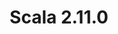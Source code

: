 ---
title: Scala 2.11.0
start: 21 April 2014
layout: downloadpage
release_version: 2.11.0
release_date: "April 21, 2014"
show_resources: "true"
permalink: /download/2.11.0.html
requirements: "This Scala software distribution can be installed on any Unix-like or Windows system. It requires the Java runtime version 1.6 or later, which can be downloaded <a href='http://www.java.com/'>here</a>."
resources: [
  ["-main-unixsys", "scala-2.11.0.tgz", "http://downloads.lightbend.com/scala/2.11.0/scala-2.11.0.tgz", "Mac OS X, Unix, Cygwin", "24.80M"],
  ["-main-windows", "scala-2.11.0.msi", "http://downloads.lightbend.com/scala/2.11.0/scala-2.11.0.msi", "Windows (msi installer)", "89.00M"],
  ["-non-main-sys", "scala-2.11.0.zip", "http://downloads.lightbend.com/scala/2.11.0/scala-2.11.0.zip", "Windows", "24.81M"],
  ["-non-main-sys", "scala-2.11.0.deb", "http://downloads.lightbend.com/scala/2.11.0/scala-2.11.0.deb", "Debian", "88.03M"],
  ["-non-main-sys", "scala-2.11.0.rpm", "http://downloads.lightbend.com/scala/2.11.0/scala-2.11.0.rpm", "RPM package", "88.03M"],
  ["-non-main-sys", "scala-docs-2.11.0.txz", "http://downloads.lightbend.com/scala/2.11.0/scala-docs-2.11.0.txz", "API docs", "35.95M"],
  ["-non-main-sys", "scala-docs-2.11.0.zip", "http://downloads.lightbend.com/scala/2.11.0/scala-docs-2.11.0.zip", "API docs", "66.59M"],
  ["-non-main-sys", "scala-sources-2.11.0.zip", "https://github.com/scala/scala/archive/v2.11.0.tar.gz", "sources", ""]
]
---